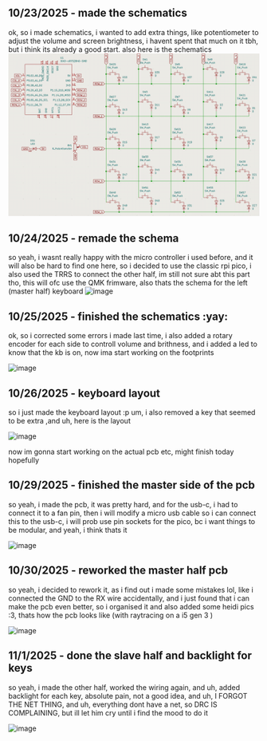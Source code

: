 <!--
  ===================    !!READ THIS NOTICE!!   ====================
  DO NOT edit this file manually. Your changes WILL BE OVERWRITTEN!
  This journal is auto generated and updated by Hack Club Blueprint.
  To edit this file, please edit your journal entries on Blueprint.
  ==================================================================
-->

## 10/23/2025 - made the schematics  

ok, so i made schematics, i wanted to add extra things, like potentiometer to adjust the volume and screen brightness, i havent spent that much on it tbh, but i think its already a good start.
also here is the schematics 
![schema](https://github.com/YoussefDevPro/heidi-keyboard/raw/main/schematics.png)  

## 10/24/2025 - remade the schema  

so yeah, i wasnt really happy with the micro controller i used before, and it will also be hard to find one here, so i decided to use the classic rpi pico, i also used the TRRS to connect the other half, im still not sure abt this part tho, this will ofc use the QMK frimware, also thats the schema for the left (master half) keyboard
![image](https://blueprint.hackclub.com/user-attachments/blobs/proxy/eyJfcmFpbHMiOnsiZGF0YSI6NTIyNSwicHVyIjoiYmxvYl9pZCJ9fQ==--612ba108adef9ebddeb69c86d43fadf342a6401f/image.png)
  

## 10/25/2025 - finished the schematics :yay:  

ok, so i corrected some errors i made last time, i also added a rotary encoder for each side to controll volume and brithness, and i added a led to know that the kb is on, now ima start working on the footprints

![image](https://blueprint.hackclub.com/user-attachments/blobs/proxy/eyJfcmFpbHMiOnsiZGF0YSI6NTQ4NiwicHVyIjoiYmxvYl9pZCJ9fQ==--91fc06d7bd7f87790161cc42b13474db1e7c03f1/image.png)
  

## 10/26/2025 - keyboard layout  

so i just made the keyboard layout :p
um, i also removed a key that seemed to be extra ,and uh, here is the layout

![image](https://blueprint.hackclub.com/user-attachments/blobs/proxy/eyJfcmFpbHMiOnsiZGF0YSI6NTcyMiwicHVyIjoiYmxvYl9pZCJ9fQ==--91e7965f5d326f3076f07a3014e905bc5a3f84ad/image.png)

now im gonna start working on the actual pcb etc, might finish today hopefully
  

## 10/29/2025 - finished the master side of the pcb  

so yeah, i made the pcb, it was pretty hard, and for the usb-c, i had to connect it to a fan pin, then i will modify a micro usb cable so i can connect this to the usb-c, i will prob use pin sockets for the pico, bc i want things to be modular, and yeah, i think thats it

 ![image](https://blueprint.hackclub.com/user-attachments/blobs/proxy/eyJfcmFpbHMiOnsiZGF0YSI6NjQ5MiwicHVyIjoiYmxvYl9pZCJ9fQ==--bcd8d63e0eb9ff5da8fae3eb99b13afb06cb3de1/image.png)
  

## 10/30/2025 - reworked the master half pcb  

so yeah, i decided to rework it, as i find out i made some mistakes lol, like i connected the GND to the RX wire accidentally, and i just found that i can make the pcb even better, so i organised it and also added some heidi pics :3, thats how the pcb looks like (with raytracing on a i5 gen 3 )

![image](https://blueprint.hackclub.com/user-attachments/blobs/proxy/eyJfcmFpbHMiOnsiZGF0YSI6Njc5MiwicHVyIjoiYmxvYl9pZCJ9fQ==--529138d5254d2863737d7b14543abb1d4aa648e6/image.png)
  

## 11/1/2025 - done the slave half and backlight for keys  

so yeah, i made the other half, worked the wiring again, and uh, added backlight for each key, absolute pain, not a good idea, and uh,  I FORGOT THE NET THING, and uh, everything dont have a net, so DRC IS COMPLAINING, but ill let him cry until i find the mood to do it 

![image](https://blueprint.hackclub.com/user-attachments/blobs/proxy/eyJfcmFpbHMiOnsiZGF0YSI6NzQ5MSwicHVyIjoiYmxvYl9pZCJ9fQ==--963c8bd77005e725c10e0c267f7e3292c73ecc10/image.png)
  

